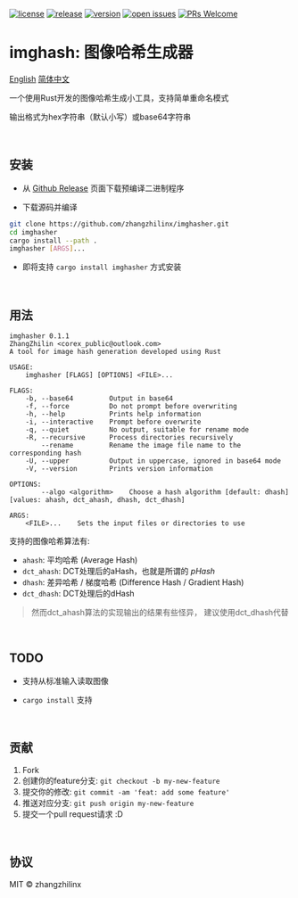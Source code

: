 [![license](https://img.shields.io/github/license/zhangzhilinx/imghasher)](https://choosealicense.com/licenses/mit/)
[![release](https://github.com/zhangzhilinx/imghasher/workflows/release/badge.svg)](https://github.com/zhangzhilinx/imghasher/releases)
[![version](https://img.shields.io/github/v/release/zhangzhilinx/imghasher?color=orange&label=version)](https://github.com/zhangzhilinx/imghasher/releases)
[![open issues](https://img.shields.io/github/issues-raw/zhangzhilinx/imghasher.svg)](https://github.com/zhangzhilinx/imghasher/issues)
[![PRs Welcome](https://img.shields.io/badge/PRs-welcome-peru.svg)](https://github.com/zhangzhilinx/imghasher/pulls)

# imghash: 图像哈希生成器

[English](README.md)
[简体中文](README.zh-CN.md)

一个使用Rust开发的图像哈希生成小工具，支持简单重命名模式

输出格式为hex字符串（默认小写）或base64字符串

<br>

## 安装

* 从 [Github Release](https://github.com/zhangzhilinx/imghasher/releases) 页面下载预编译二进制程序

* 下载源码并编译
```bash
git clone https://github.com/zhangzhilinx/imghasher.git
cd imghasher
cargo install --path .
imghasher [ARGS]...
```

* 即将支持 `cargo install imghasher` 方式安装

<br>

## 用法

```out
imghasher 0.1.1
ZhangZhilin <corex_public@outlook.com>
A tool for image hash generation developed using Rust

USAGE:
    imghasher [FLAGS] [OPTIONS] <FILE>...

FLAGS:
    -b, --base64         Output in base64
    -f, --force          Do not prompt before overwriting
    -h, --help           Prints help information
    -i, --interactive    Prompt before overwrite
    -q, --quiet          No output, suitable for rename mode
    -R, --recursive      Process directories recursively
        --rename         Rename the image file name to the corresponding hash
    -U, --upper          Output in uppercase, ignored in base64 mode
    -V, --version        Prints version information

OPTIONS:
        --algo <algorithm>    Choose a hash algorithm [default: dhash]  [values: ahash, dct_ahash, dhash, dct_dhash]

ARGS:
    <FILE>...    Sets the input files or directories to use

```

支持的图像哈希算法有:
* `ahash`: 平均哈希 (Average Hash)
* `dct_ahash`: DCT处理后的aHash，也就是所谓的 *pHash*
* `dhash`: 差异哈希 / 梯度哈希 (Difference Hash / Gradient Hash)
* `dct_dhash`: DCT处理后的dHash

> 然而dct_ahash算法的实现输出的结果有些怪异，
> 建议使用dct_dhash代替

<br>

## TODO

* 支持从标准输入读取图像

* `cargo install` 支持


<br>

## 贡献

1. Fork
2. 创建你的feature分支: `git checkout -b my-new-feature`
3. 提交你的修改: `git commit -am 'feat: add some feature'`
4. 推送对应分支: `git push origin my-new-feature`
5. 提交一个pull request请求 :D

<br>

## 协议

MIT © zhangzhilinx

